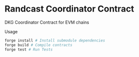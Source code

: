 # Randcast Coordinator Contract

DKG Coordinator Contract for EVM chains

Usage

```bash
forge install # Install submodule dependencies
forge build # Compile contracts
forge test # Run Tests
```